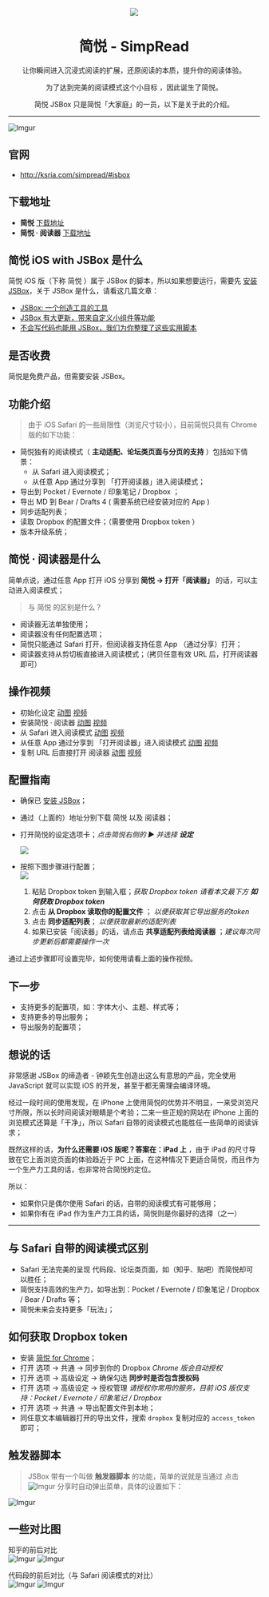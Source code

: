<p align="center"><img src="http://ojec5ddd5.bkt.clouddn.com/logo%20bigger.png" /></p>
<h1 align="center">简悦 - SimpRead</h1>
<p align="center">让你瞬间进入沉浸式阅读的扩展，还原阅读的本质，提升你的阅读体验。</p>
<p align="center">为了达到完美的阅读模式这个小目标 ，因此诞生了简悦。</p>
<p align="center">简悦 JSBox 只是简悦「大家庭」的一员，以下是关于此的介绍。</p>

***

![Imgur](http://ojec5ddd5.bkt.clouddn.com/cover@jsbox.png)

## 官网

- <http://ksria.com/simpread/#jsbox>

## 下载地址

- **简悦** [下载地址](https://xteko.com/redir?url=http://ojec5ddd5.bkt.clouddn.com/jsbox/simpread-1.0.1.box?20180531200&name=%E7%AE%80%E6%82%A6) 
- **简悦 · 阅读器** [下载地址](https://xteko.com/redir?url=http://ojec5ddd5.bkt.clouddn.com/jsbox/simpread-reader-1.0.1.box?20180531200&name=%E7%AE%80%E6%82%A6%20%C2%B7%20%E9%98%85%E8%AF%BB%E5%99%A8)

## 简悦 iOS with JSBox 是什么

简悦 iOS 版（下称 简悦 ）属于 JSBox 的脚本，所以如果想要运行，需要先 [安装 JSBox](https://itunes.apple.com/cn/app/jsbox-%E5%88%9B%E9%80%A0%E4%BD%A0%E8%87%AA%E5%B7%B1%E7%9A%84%E5%B7%A5%E5%85%B7/id1312014438?mt=8)，关于 JSBox 是什么，请看这几篇文章：

- [JSBox: 一个创造工具的工具](https://sspai.com/post/42361)
- [JSBox 有大更新，带来自定义小组件等功能](https://sspai.com/post/43935)
- [不会写代码也能用 JSBox，我们为你整理了这些实用脚本](https://sspai.com/post/42962)

## 是否收费

简悦是免费产品，但需要安装 JSBox。

## 功能介绍

> 由于 iOS Safari 的一些局限性（浏览尺寸较小），目前简悦只具有 Chrome 版的如下功能：

- 简悦独有的阅读模式（ **主动适配、论坛类页面与分页的支持** ）包括如下情景：
  - 从 Safari 进入阅读模式；
  - 从任意 App 通过分享到 「打开阅读器」进入阅读模式；
- 导出到 Pocket / Evernote / 印象笔记 / Dropbox ；
- 导出 MD 到 Bear / Drafts 4 ( 需要系统已经安装对应的 App )
- 同步适配列表；
- 读取 Dropbox 的配置文件；（需要使用 Dropbox token ）
- 版本升级系统；

## 简悦 · 阅读器是什么

简单点说，通过任意 App 打开 iOS 分享到 **简悦 → 打开「阅读器」** 的话，可以主动进入阅读模式；

> 与 简悦 的区别是什么？

- 阅读器无法单独使用；
- 阅读器没有任何配置选项；
- 简悦只能通过 Safari 打开，但阅读器支持任意 App （通过分享）打开；
- 阅读器支持从剪切板直接进入阅读模式；（拷贝任意有效 URL 后，打开阅读器即可）

## 操作视频

- 初始化设定 [动图](https://i.imgur.com/oTD6Q7F.gif) [视频](http://ojec5ddd5.bkt.clouddn.com/setting@jsbox.mov)
- 安装简悦 · 阅读器 [动图](https://i.imgur.com/2qRdMJZ.gif) [视频](http://ojec5ddd5.bkt.clouddn.com/reader@jsbox.mov)
- 从 Safari 进入阅读模式 [动图](https://i.imgur.com/6xsd4dZ.gif) [视频](http://ojec5ddd5.bkt.clouddn.com/share%20to%20safari@jsbox.mov)
- 从任意 App 通过分享到 「打开阅读器」进入阅读模式 [动图](https://i.imgur.com/rShmzQu.gif) [视频](http://ojec5ddd5.bkt.clouddn.com/share%20to%20reader@jsbox.mov)
- 复制 URL 后直接打开 阅读器 [动图](https://i.imgur.com/qRKLCr0.gif) [视频](http://ojec5ddd5.bkt.clouddn.com/clipboard%20to%20reader@jsbox.mov)

## 配置指南

- 确保已 [安装 JSBox](https://itunes.apple.com/cn/app/jsbox-%E5%88%9B%E9%80%A0%E4%BD%A0%E8%87%AA%E5%B7%B1%E7%9A%84%E5%B7%A5%E5%85%B7/id1312014438?mt=8)；

- 通过（上面的）地址分别下载 简悦 以及 阅读器；

- 打开简悦的设定选项卡；_点击简悦右侧的 ▶ 并选择 **设定**_  

  ![](https://i.imgur.com/EsyO9lDl.png)

- 按照下图步骤进行配置；  
  ![](https://i.imgur.com/INY5Gj6l.png)

  1. 粘贴 Dropbox token 到输入框；_获取 Dropbox token 请看本文最下方 **如何获取 Dropbox token**_
  2. 点击 **从 Dropbox 读取你的配置文件** ； _以便获取其它导出服务的token_
  3. 点击 **同步适配列表**； _以便获取最新的适配列表_
  4. 如果已安装「阅读器」的话，请点击 **共享适配列表给阅读器** ；_建议每次同步更新后都需要操作一次_

通过上述步骤即可设置完毕，如何使用请看上面的操作视频。

## 下一步

- 支持更多的配置项，如：字体大小、主题、样式等；
- 支持更多的导出服务；
- 导出服务的配置项；

## 想说的话

非常感谢 JSBox 的缔造者 - 钟颖先生创造出这么有意思的产品，完全使用 JavaScript 就可以实现 iOS 的开发，甚至于都无需理会编译环境。

经过一段时间的使用发现，在 iPhone 上使用简悦的优势并不明显，一来受浏览尺寸所限，所以长时间阅读对眼睛是个考验；二来一些正规的网站在 iPhone 上面的浏览模式还算是「干净」，所以 Safari 自带的阅读模式也能胜任一些简单的阅读诉求；

既然这样的话，**为什么还需要 iOS 版呢？答案在：iPad 上** ，由于 iPad 的尺寸导致在它上面浏览页面的体验趋近于 PC 上面，在这种情况下更适合简悦，而且作为一个生产力工具的话，也非常符合简悦的定位。

所以：

- 如果你只是偶尔使用 Safari 的话，自带的阅读模式有可能够用；
- 如果你有在 iPad 作为生产力工具的话，简悦则是你最好的选择（之一）

***

## 与 Safari 自带的阅读模式区别

- Safari 无法完美的呈现 代码段、论坛类页面，如（知乎、贴吧）而简悦却可以胜任；
- 简悦支持高效的生产力，如导出到：Pocket / Evernote / 印象笔记 / Dropbox / Bear / Drafts 等；
- 简悦未来会支持更多「玩法」；

## 如何获取 Dropbox token

- 安装 [简悦 for Chrome](http://ksria.com/simpread/#download)；
- 打开 选项 → 共通 → 同步到你的 Dropbox _Chrome 版会自动授权_
- 打开 选项 → 高级设定 → 确保勾选 **同步时是否包含授权码** 
- 打开 选项 → 高级设定 → 授权管理 _请授权你常用的服务，目前 iOS 版仅支持：Pocket / Evernote / 印象笔记 / Dropbox_
- 打开 选项 → 共通 → 导出配置文件到本地；
- 同任意文本编辑器打开的导出文件，搜索 `dropbox` 复制对应的 `access_token` 即可；

## 触发器脚本

> JSBox 带有一个叫做 **触发器脚本** 的功能，简单的说就是当通过 点击 ![Imgur](https://i.imgur.com/yeskA2tm.jpg) 分享时自动弹出菜单，具体的设置如下：

![Imgur](https://i.imgur.com/37vkidgh.png)

## 一些对比图
知乎的前后对比  
![Imgur](https://i.imgur.com/xvBuenKm.jpg) ![Imgur](https://i.imgur.com/bxLL8eJm.jpg)

代码段的前后对比（与 Safari 阅读模式的对比）  
![Imgur](https://i.imgur.com/4mYO0shm.png) ![Imgur](https://i.imgur.com/rWK2ejVm.png) 